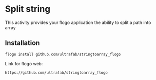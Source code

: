 # Split string
This activity provides your flogo application the ability to split a path into array


## Installation

```bash
flogo install github.com/ultrafab/stringtoarray_flogo
```
Link for flogo web:
```
https://github.com/ultrafab/stringtoarray_flogo
```
